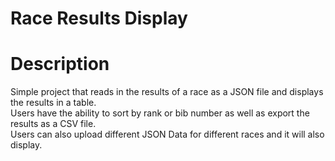 # Race Results Display

# Description
Simple project that reads in the results of a race as a JSON file and displays the results in a table.  
Users have the ability to sort by rank or bib number as well as export the results as a CSV file.  
Users can also upload different JSON Data for different races and it will also display.

